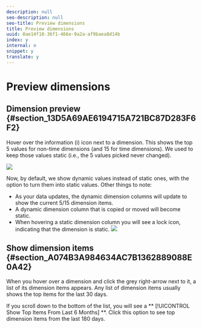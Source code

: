 ```yaml
---
description: null
seo-description: null
seo-title: Preview dimensions
title: Preview dimensions
uuid: 0ae14f18-36f1-466e-9a2a-af9baea8d14b
index: y
internal: n
snippet: y
translate: y
---
```


# Preview dimensions


## Dimension preview {#section_13D5A69AE6194715A721BC87D283F6F2}

Hover over the information (i) icon next to a dimension. This shows the top 5 values for non-time dimensions (and 15 for time dimensions). We used to keep those values static (i.e., the 5 values picked never changed). 

![](graphics/dimension-preview.png) 

Now, by default, we show dynamic values instead of static ones, with the option to turn them into static values. Other things to note: 

* As your data updates, the dynamic dimension columns will update to show the current 5/15 dimension items.
* A dynamic dimension column that is copied or moved will become static.
* When hovering a static dimension column you will see a lock icon, indicating that the dimension is static.
![](graphics/dimension_static.png) 

## Show dimension items {#section_A074B3A984634AC7B1362889088E0A42}

When you hover over a dimension and click the grey right-arrow next to it, a list of its dimension items appears. Any list of dimension items usually shows the top items for the last 30 days. 

If you scroll down to the bottom of the list, you will see a ** [!UICONTROL  Show Top Items From Last 6 Months] **. Click this option to see top dimension items from the last 180 days. 
